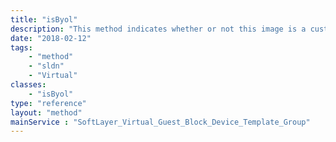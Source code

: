 ```yaml
---
title: "isByol"
description: "This method indicates whether or not this image is a customer supplied license image. "
date: "2018-02-12"
tags:
    - "method"
    - "sldn"
    - "Virtual"
classes:
    - "isByol"
type: "reference"
layout: "method"
mainService : "SoftLayer_Virtual_Guest_Block_Device_Template_Group"
---
```


